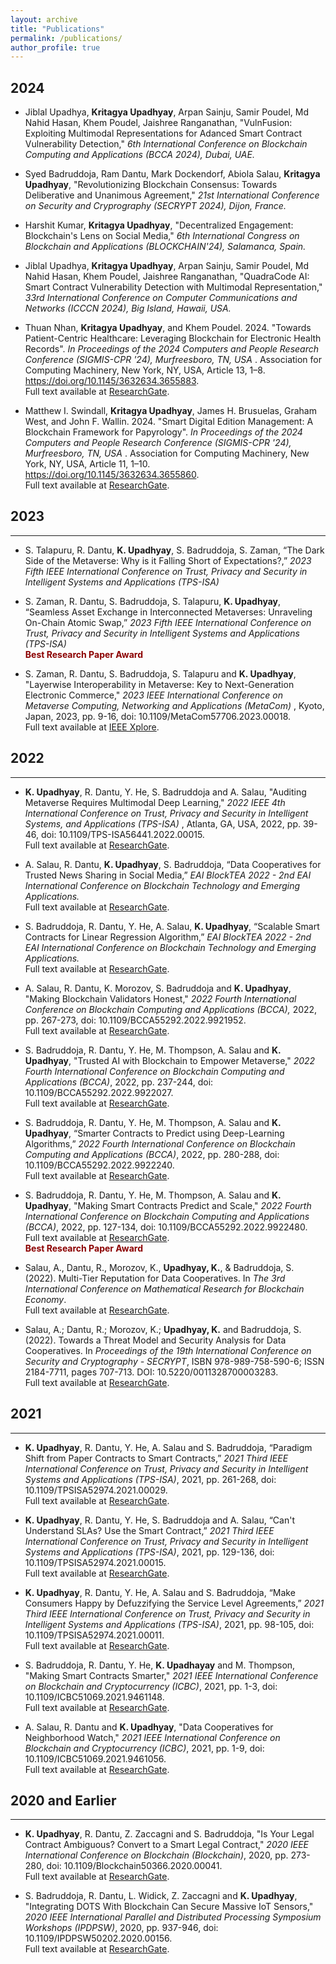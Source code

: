 ```yaml
---
layout: archive
title: "Publications"
permalink: /publications/
author_profile: true
---
```


## 2024
* Jiblal Upadhya, **Kritagya Upadhyay**, Arpan Sainju, Samir Poudel, Md Nahid Hasan, Khem Poudel, Jaishree Ranganathan, "VulnFusion: Exploiting Multimodal Representations for Adanced Smart Contract Vulnerability Detection," <i> 6th International Conference on Blockchain Computing and Applications (BCCA 2024), Dubai, UAE. </i>

* Syed Badruddoja, Ram Dantu, Mark Dockendorf, Abiola Salau, **Kritagya Upadhyay**, "Revolutionizing Blockchain Consensus: Towards Deliberative and Unanimous Agreement," <i> 21st International Conference on Security and Cryprography (SECRYPT 2024), Dijon, France. </i>

* Harshit Kumar, **Kritagya Upadhyay**, "Decentralized Engagement: Blockchain's Lens on Social Media," <i> 6th International Congress on Blockchain and Applications (BLOCKCHAIN'24), Salamanca, Spain. </i>

* Jiblal Upadhya, **Kritagya Upadhyay**, Arpan Sainju, Samir Poudel, Md Nahid Hasan, Khem Poudel, Jaishree Ranganathan, "QuadraCode AI: Smart Contract Vulnerability Detection with Multimodal Representation," <i> 33rd International Conference on Computer Communications and Networks (ICCCN 2024), Big Island, Hawaii, USA. </i>

* Thuan Nhan, **Kritagya Upadhyay**, and Khem Poudel. 2024. "Towards Patient-Centric Healthcare: Leveraging Blockchain for Electronic Health Records". <i> In Proceedings of the 2024 Computers and People Research Conference (SIGMIS-CPR '24), Murfreesboro, TN, USA </i>. Association for Computing Machinery, New York, NY, USA, Article 13, 1–8. https://doi.org/10.1145/3632634.3655883. <br> Full text available at <a href="https://www.researchgate.net/publication/380980308_Towards_Patient-Centric_Healthcare_Leveraging_Blockchain_for_Electronic_Health_Records"> ResearchGate</a>.

* Matthew I. Swindall, **Kritagya Upadhyay**, James H. Brusuelas, Graham West, and John F. Wallin. 2024. "Smart Digital Edition Management: A Blockchain Framework for Papyrology". <i> In Proceedings of the 2024 Computers and People Research Conference (SIGMIS-CPR '24), Murfreesboro, TN, USA </i>. Association for Computing Machinery, New York, NY, USA, Article 11, 1–10. https://doi.org/10.1145/3632634.3655860. <br> Full text available at <a href="https://www.researchgate.net/publication/380990948_Smart_Digital_Edition_Management_A_Blockchain_Framework_for_Papyrology"> ResearchGate</a>.


## 2023

---

* S. Talapuru, R. Dantu, **K. Upadhyay**, S. Badruddoja, S. Zaman, “The Dark Side of the Metaverse: Why is it Falling Short of Expectations?,” <i> 2023 Fifth IEEE International Conference on Trust, Privacy and Security in Intelligent Systems and Applications (TPS-ISA) </i>

* S. Zaman, R. Dantu, S. Badruddoja, S. Talapuru, **K. Upadhyay**, “Seamless Asset Exchange in Interconnected Metaverses: Unraveling On-Chain Atomic Swap,” <i> 2023 Fifth IEEE International Conference on Trust, Privacy and Security in Intelligent Systems and Applications (TPS-ISA) </i> <br> <b> <font color="DarkRed">Best Research Paper Award</font></b>

* S. Zaman, R. Dantu, S. Badruddoja, S. Talapuru and **K. Upadhyay**, "Layerwise Interoperability in Metaverse: Key to Next-Generation Electronic Commerce," <i> 2023 IEEE International Conference on Metaverse Computing, Networking and Applications (MetaCom) </i>, Kyoto, Japan, 2023, pp. 9-16, doi: 10.1109/MetaCom57706.2023.00018. <br> Full text available at <a href="https://ieeexplore.ieee.org/document/10271796"> IEEE Xplore</a>.



## 2022

---
* **K. Upadhyay**, R. Dantu, Y. He, S. Badruddoja and A. Salau, "Auditing Metaverse Requires Multimodal Deep Learning," <i> 2022 IEEE 4th International Conference on Trust, Privacy and Security in Intelligent Systems, and Applications (TPS-ISA) </i>, Atlanta, GA, USA, 2022, pp. 39-46, doi: 10.1109/TPS-ISA56441.2022.00015. <br> Full text available at <a href="https://www.researchgate.net/publication/369283345_Auditing_Metaverse_Requires_Multimodal_Deep_Learning"> ResearchGate</a>.

* A. Salau, R. Dantu, **K. Upadhyay**, S. Badruddoja, “Data Cooperatives for Trusted News Sharing in Social Media,” <i>	EAI BlockTEA 2022 - 2nd EAI International Conference on Blockchain Technology and Emerging Applications.</i> <br> Full text available at <a href="https://www.researchgate.net/publication/370390766_Data_Cooperatives_for_Trusted_News_Sharing_in_Social_Media"> ResearchGate</a>.

* S. Badruddoja, R. Dantu, Y. He, A. Salau, **K. Upadhyay**, “Scalable Smart Contracts for Linear Regression Algorithm,” <i> EAI BlockTEA 2022 - 2nd EAI International Conference on Blockchain Technology and Emerging Applications.</i> <br> Full text available at <a href="https://www.researchgate.net/publication/366548107_Scalable_Smart_Contracts_for_Linear_Regression_Algorithm"> ResearchGate</a>.

* A. Salau, R. Dantu, K. Morozov, S. Badruddoja and **K. Upadhyay**, "Making Blockchain Validators Honest," <i> 2022 Fourth International Conference on Blockchain Computing and Applications (BCCA),</i> 2022, pp. 267-273, doi: 10.1109/BCCA55292.2022.9921952. <br> Full text available at <a href="https://www.researchgate.net/publication/365107055_Making_Blockchain_Validators_Honest"> ResearchGate</a>.

* S. Badruddoja, R. Dantu, Y. He, M. Thompson, A. Salau and **K. Upadhyay**, "Trusted AI with Blockchain to Empower Metaverse," <i> 2022 Fourth International Conference on Blockchain Computing and Applications (BCCA)</i>, 2022, pp. 237-244, doi: 10.1109/BCCA55292.2022.9922027. <br> Full text available at <a href="https://www.researchgate.net/publication/365104578_Trusted_AI_with_Blockchain_to_Empower_Metaverse"> ResearchGate</a>.

* S. Badruddoja, R. Dantu, Y. He, M. Thompson, A. Salau and **K. Upadhyay**, “Smarter Contracts to Predict using Deep-Learning Algorithms,” <i> 2022 Fourth International Conference on Blockchain Computing and Applications (BCCA)</i>, 2022, pp. 280-288, doi: 10.1109/BCCA55292.2022.9922240. <br> Full text available at <a href="https://www.researchgate.net/publication/365102617_Smarter_Contracts_to_Predict_using_Deep-Learning_Algorithms"> ResearchGate</a>.

* S. Badruddoja, R. Dantu, Y. He, M. Thompson, A. Salau and **K. Upadhyay**, "Making Smart Contracts Predict and Scale," <i> 2022 Fourth International Conference on Blockchain Computing and Applications (BCCA)</i>, 2022, pp. 127-134, doi: 10.1109/BCCA55292.2022.9922480. <br> Full text available at <a href="https://www.researchgate.net/publication/365104621_Making_Smart_Contracts_Predict_and_Scale"> ResearchGate</a>. <br> <b> <font color="DarkRed">Best Research Paper Award</font></b>

* Salau, A., Dantu, R., Morozov, K., **Upadhyay, K.**, & Badruddoja, S. (2022). Multi-Tier Reputation for Data Cooperatives. In <i> The 3rd International Conference on Mathematical Research for Blockchain Economy</i>. <br> Full text available at <a href="https://www.researchgate.net/profile/Abiola-Salau-2/publication/368656999_Multi-Tier_Reputation_for_Data_Cooperatives/links/6404bff8574950594566ebdb/Multi-Tier-Reputation-for-Data-Cooperatives.pdf"> ResearchGate</a>.

* Salau, A.; Dantu, R.; Morozov, K.; **Upadhyay, K.** and Badruddoja, S. (2022). Towards a Threat Model and Security Analysis for Data Cooperatives. In <i> Proceedings of the 19th International Conference on Security and Cryptography - SECRYPT</i>, ISBN 978-989-758-590-6; ISSN 2184-7711, pages 707-713. DOI: 10.5220/0011328700003283. <br> Full text available at <a href="https://www.researchgate.net/publication/362010983_Towards_a_Threat_Model_and_Security_Analysis_for_Data_Cooperatives"> ResearchGate</a>.


## 2021

---
* **K. Upadhyay**, R. Dantu, Y. He, A. Salau and S. Badruddoja, “Paradigm Shift from Paper Contracts to Smart Contracts,” <i> 2021 Third IEEE International Conference on Trust, Privacy and Security in Intelligent Systems and Applications (TPS-ISA)</i>, 2021, pp. 261-268, doi: 10.1109/TPSISA52974.2021.00029. <br> Full text available at <a href="https://www.researchgate.net/publication/359968723_Paradigm_Shift_from_Paper_Contracts_to_Smart_Contracts"> ResearchGate</a>.

* **K. Upadhyay**, R. Dantu, Y. He, S. Badruddoja and A. Salau, “Can't Understand SLAs? Use the Smart Contract,” <i> 2021 Third IEEE International Conference on Trust, Privacy and Security in Intelligent Systems and Applications (TPS-ISA)</i>, 2021, pp. 129-136, doi: 10.1109/TPSISA52974.2021.00015. <br> Full text available at <a href="https://www.researchgate.net/publication/359969863_Can't_Understand_SLAs_Use_the_Smart_Contract"> ResearchGate</a>.

* **K. Upadhyay**, R. Dantu, Y. He, A. Salau and S. Badruddoja, “Make Consumers Happy by Defuzzifying the Service Level Agreements,” <i> 2021 Third IEEE International Conference on Trust, Privacy and Security in Intelligent Systems and Applications (TPS-ISA)</i>, 2021, pp. 98-105, doi: 10.1109/TPSISA52974.2021.00011. <br> Full text available at <a href="https://www.researchgate.net/publication/359974887_Make_Consumers_Happy_by_Defuzzifying_the_Service_Level_Agreements"> ResearchGate</a>.

* S. Badruddoja, R. Dantu, Y. He, **K. Upadhayay** and M. Thompson, "Making Smart Contracts Smarter," <i> 2021 IEEE International Conference on Blockchain and Cryptocurrency (ICBC)</i>, 2021, pp. 1-3, doi: 10.1109/ICBC51069.2021.9461148. <br> Full text available at <a href="https://www.researchgate.net/publication/352730718_Making_Smart_Contracts_Smarter"> ResearchGate</a>.

* A. Salau, R. Dantu and **K. Upadhyay**, "Data Cooperatives for Neighborhood Watch," <i> 2021 IEEE International Conference on Blockchain and Cryptocurrency (ICBC)</i>, 2021, pp. 1-9, doi: 10.1109/ICBC51069.2021.9461056. <br> Full text available at <a href="https://www.researchgate.net/publication/352724503_Data_Cooperatives_for_Neighborhood_Watch"> ResearchGate</a>.


## 2020 and Earlier

---
* **K. Upadhyay**, R. Dantu, Z. Zaccagni and S. Badruddoja, "Is Your Legal Contract Ambiguous? Convert to a Smart Legal Contract," <i> 2020 IEEE International Conference on Blockchain (Blockchain)</i>, 2020, pp. 273-280, doi: 10.1109/Blockchain50366.2020.00041. <br> Full text available at <a href="https://www.researchgate.net/publication/347779952_Is_Your_Legal_Contract_Ambiguous_Convert_to_a_Smart_Legal_Contract"> ResearchGate</a>.

* S. Badruddoja, R. Dantu, L. Widick, Z. Zaccagni and **K. Upadhyay**, "Integrating DOTS With Blockchain Can Secure Massive IoT Sensors," <i> 2020 IEEE International Parallel and Distributed Processing Symposium Workshops (IPDPSW)</i>, 2020, pp. 937-946, doi: 10.1109/IPDPSW50202.2020.00156. <br> Full text available at <a href="https://www.researchgate.net/publication/343276083_Integrating_DOTS_With_Blockchain_Can_Secure_Massive_IoT_Sensors"> ResearchGate</a>.


<!--{% if author.googlescholar %}
  You can also find my articles on <u><a href="{{author.googlescholar}}">my Google Scholar profile</a>.</u>
{% endif %}

{% include base_path %}

{% for post in site.publications reversed %}
  {% include archive-single.html %}
{% endfor %}
-->
